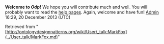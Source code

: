 __Welcome to _Odp_!__ We hope you will contribute much and well. 
You will probably want to read the [help pages](http://ontologydesignpatterns.org/wiki/Help:Contents "Help:Contents"). Again, welcome and have fun! [Admin](../User/ValentinaPresutti.md "User:ValentinaPresutti") 16:29, 20 December 2013 (UTC)





Retrieved from "[http://ontologydesignpatterns.org/wiki/User\_talk:MarkFox](../User_talk/MarkFox.md)"